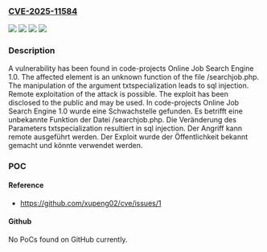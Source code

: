 ### [CVE-2025-11584](https://cve.mitre.org/cgi-bin/cvename.cgi?name=CVE-2025-11584)
![](https://img.shields.io/static/v1?label=Product&message=Online%20Job%20Search%20Engine&color=blue)
![](https://img.shields.io/static/v1?label=Version&message=1.0%20&color=brightgreen)
![](https://img.shields.io/static/v1?label=Vulnerability&message=Injection&color=brightgreen)
![](https://img.shields.io/static/v1?label=Vulnerability&message=SQL%20Injection&color=brightgreen)

### Description

A vulnerability has been found in code-projects Online Job Search Engine 1.0. The affected element is an unknown function of the file /searchjob.php. The manipulation of the argument txtspecialization leads to sql injection. Remote exploitation of the attack is possible. The exploit has been disclosed to the public and may be used.
In code-projects Online Job Search Engine 1.0 wurde eine Schwachstelle gefunden. Es betrifft eine unbekannte Funktion der Datei /searchjob.php. Die Veränderung des Parameters txtspecialization resultiert in sql injection. Der Angriff kann remote ausgeführt werden. Der Exploit wurde der Öffentlichkeit bekannt gemacht und könnte verwendet werden.

### POC

#### Reference
- https://github.com/xupeng02/cve/issues/1

#### Github
No PoCs found on GitHub currently.

